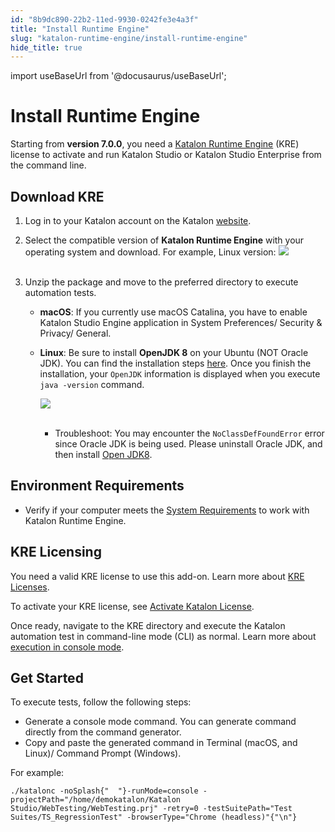 ```yaml
---
id: "8b9dc890-22b2-11ed-9930-0242fe3e4a3f"
title: "Install Runtime Engine"
slug: "katalon-runtime-engine/install-runtime-engine"
hide_title: true
---
```

import useBaseUrl from '@docusaurus/useBaseUrl';

    

# <a id="id" class="anchor_top_offset"/><a id="ariaid-title1" class="anchor_top_offset"/>Install Runtime Engine

    
      
<p xmlns="http://www.w3.org/1999/xhtml" className="p">Starting from <strong className="ph b">version 7.0.0</strong>, you need a <a className="xref" href="/docs/katalon-runtime-engine/introduction-to-runtime-engine">Katalon     Runtime Engine</a> (KRE) license to activate and run Katalon Studio   or Katalon Studio Enterprise from the command line.</p> 
    
  

## <a id="id_1" class="anchor_top_offset"/>Download KRE

<ol xmlns="http://www.w3.org/1999/xhtml" className="ol"><li className="li">Log in to your Katalon account on the Katalon <a className="xref j-external-link" href="https://katalon.com/download" target="_blank">website</a>.</li><li className="li">     <p className="p">Select the compatible version of <strong className="ph b">Katalon Runtime         Engine</strong> with your operating system and download. For       example, Linux version: <img className="image" src={useBaseUrl("https://github.com/katalon-studio/docs-images/raw/master/katalon-studio/docs/katalon-studio-for-linux-console-mode/download.png")} /><br /><br />     </p>   </li><li className="li">     <div className="p">Unzip the package and move to the preferred directory to execute       automation tests.<ul className="ul"><li className="li">           <p className="p">             <strong className="ph b">macOS</strong>: If you currently use macOS Catalina, you             have to enable Katalon Studio Engine application in System             Preferences/ Security &amp; Privacy/ General.</p>         </li><li className="li">           <p className="p">             <strong className="ph b">Linux</strong>: Be sure to install <strong className="ph b">OpenJDK               8</strong> on your Ubuntu (NOT Oracle JDK). You can find the             installation steps <a className="xref j-external-link" href="http://openjdk.java.net/install/" target="_blank">here</a>. Once you finish             the installation, your <code className="ph codeph">OpenJDK</code> information is             displayed when you execute <code className="ph codeph">java -version</code> command.</p>           <p className="p">             <img className="image" src={useBaseUrl("https://github.com/katalon-studio/docs-images/raw/master/katalon-studio/docs/katalon-studio-for-linux-console-mode/Screen-Shot-2018-02-07-at-11.50.50.png")} /><br /><br />           </p>           <ul className="ul"><li className="li">Troubleshoot: You may encounter the               <code className="ph codeph">NoClassDefFoundError</code> error since Oracle JDK is               being used. Please uninstall Oracle JDK, and then install <a className="xref j-external-link" href="http://openjdk.java.net/install/" target="_blank">Open JDK8</a>.</li></ul>         </li></ul></div>   </li></ol> 
    

## <a id="id_2" class="anchor_top_offset"/>Environment Requirements

    
      
<ul xmlns="http://www.w3.org/1999/xhtml" className="ul">   <li className="li">Verify if your computer meets the <a className="xref j-external-link" href="http://docs.katalon.com/display/KD/System+Requirements" target="_blank">System       Requirements</a> to work with Katalon Runtime Engine.</li> </ul> 
    
  
    

## <a id="id_3" class="anchor_top_offset"/>KRE Licensing

    
      
<p xmlns="http://www.w3.org/1999/xhtml" className="p">You need a valid KRE license to use this add-on. Learn more   about <a className="xref" href="/docs/products-and-licenses/katalon-studio-enterprise-and-runtime-engine-licenses/license-overview">KRE     Licenses</a>.</p> 
      
<p xmlns="http://www.w3.org/1999/xhtml" className="p">To activate your KRE license, see <a className="xref" href="/docs/products-and-licenses/katalon-studio-enterprise-and-runtime-engine-licenses/activate-katalon-license">Activate     Katalon License</a>.</p> 
      
<p xmlns="http://www.w3.org/1999/xhtml" className="p">Once ready, navigate to the KRE directory and execute the   Katalon automation test in command-line mode (CLI) as normal. Learn   more about <a className="xref" href="/docs/katalon-runtime-engine/command-syntax-command-lineconsole-mode-execution#id_1">execution     in console mode</a>.</p> 
    
  
    

## <a id="id_4" class="anchor_top_offset"/>Get Started

    
      
<p xmlns="http://www.w3.org/1999/xhtml" className="p">To execute tests, follow the following steps:</p> 
      
<ul xmlns="http://www.w3.org/1999/xhtml" className="ul">   <li className="li">Generate a console mode command. You can generate command     directly from the command generator.</li>   <li className="li">Copy and paste the generated command in Terminal (macOS, and     Linux)/ Command Prompt (Windows).</li> </ul> 
      
<p xmlns="http://www.w3.org/1999/xhtml" className="p">For example:</p> 
              
<pre xmlns="http://www.w3.org/1999/xhtml" className="pre codeblock"><code>./katalonc -noSplash{"  "}-runMode=console -projectPath="/home/demokatalon/Katalon Studio/WebTesting/WebTesting.prj" -retry=0 -testSuitePath="Test Suites/TS_RegressionTest" -browserType="Chrome (headless)"{"\n"}</code></pre> 
          
  
